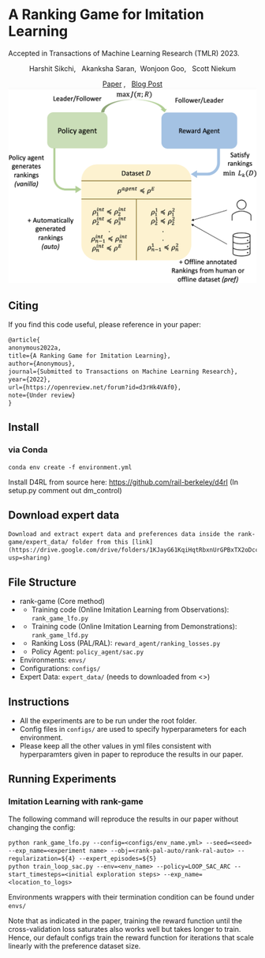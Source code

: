 
# A Ranking Game for Imitation Learning
Accepted in Transactions of Machine Learning Research (TMLR) 2023. 

<p align="center"> Harshit Sikchi, &nbsp; Akanksha Saran,&nbsp; Wonjoon Goo, &nbsp; Scott Niekum </p>

<p align="center">
   <a href="https://arxiv.org/abs/2202.03481">Paper</a> , &nbsp; <a href="https://hari-sikchi.github.io/rank-game/">Blog Post</a>
   <img src='images/rank_game_overview.png' width="600"/><br>
</p>



## Citing
If you find this code useful, please reference in your paper:
```
@article{
anonymous2022a,
title={A Ranking Game for Imitation Learning},
author={Anonymous},
journal={Submitted to Transactions on Machine Learning Research},
year={2022},
url={https://openreview.net/forum?id=d3rHk4VAf0},
note={Under review}
}
```

## Install

### via Conda
```
conda env create -f environment.yml
```
Install D4RL from source here: https://github.com/rail-berkeley/d4rl (In setup.py comment out dm_control)

## Download expert data 
```
Download and extract expert data and preferences data inside the rank-game/expert_data/ folder from this [link](https://drive.google.com/drive/folders/1KJayG61KqiHqtRbxnUrGPBxTX2oDccSn?usp=sharing)
```


## File Structure
- rank-game (Core method)
- - Training code (Online Imitation Learning from Observations): `rank_game_lfo.py`
- - Training code (Online Imitation Learning from Demonstrations): `rank_game_lfd.py`
- - Ranking Loss (PAL/RAL): `reward_agent/ranking_losses.py` 
- - Policy Agent: `policy_agent/sac.py`
- Environments: `envs/`
- Configurations: `configs/`
- Expert Data: `expert_data/` (needs to downloaded from <>)

## Instructions
- All the experiments are to be run under the root folder. 
- Config files  in `configs/` are used to specify hyperparameters for each environment.
- Please keep all the other values in yml files consistent with hyperparamters given in paper to reproduce the results in our paper.


## Running Experiments

### Imitation Learning with rank-game
The following command will reproduce the results in our paper without changing the config:

```
python rank_game_lfo.py --config=<configs/env_name.yml> --seed=<seed>  --exp_name=<experiment name> --obj=<rank-pal-auto/rank-ral-auto> --regularization=${4} --expert_episodes=${5}
python train_loop_sac.py --env=<env_name> --policy=LOOP_SAC_ARC --start_timesteps=<initial exploration steps> --exp_name=<location_to_logs> 
```
Environments wrappers with their termination condition can be found under `envs/`

Note that as indicated in the paper, training the reward function until the cross-validation loss saturates also works well but takes longer to train. Hence, our default configs train the reward function for iterations that scale linearly with the preference dataset size. 
